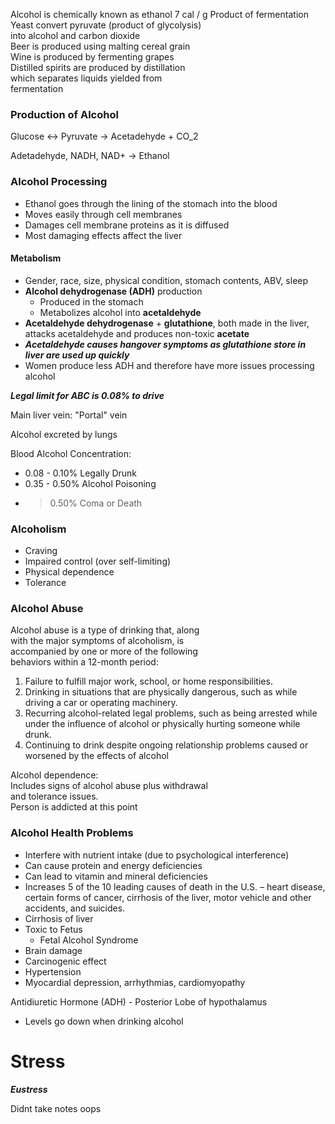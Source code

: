 Alcohol is chemically known as ethanol
7 cal / g
Product of fermentation
Yeast convert pyruvate (product of glycolysis)  
into alcohol and carbon dioxide  
Beer is produced using malting cereal grain  
Wine is produced by fermenting grapes  
Distilled spirits are produced by distillation  
which separates liquids yielded from  
fermentation

### Production of Alcohol
Glucose <-> Pyruvate -> Acetadehyde + CO_2

Adetadehyde, NADH, NAD+ -> Ethanol

### Alcohol Processing
* Ethanol goes through the lining of the stomach into the blood
* Moves easily through cell membranes
* Damages cell membrane proteins as it is diffused
* Most damaging effects affect the liver
#### Metabolism
* Gender, race, size, physical condition, stomach contents, ABV, sleep
* **Alcohol dehydrogenase (ADH)** production 
	* Produced in the stomach
	* Metabolizes alcohol into **acetaldehyde**
* **Acetaldehyde dehydrogenase** + **glutathione**, both made in the liver, attacks acetaldehyde and produces non-toxic **acetate**
* ***Acetaldehyde causes hangover symptoms as glutathione store in liver are used up quickly***
* Women produce less ADH and therefore have more issues processing alcohol

***Legal limit for ABC is 0.08% to drive***

Main liver vein: "Portal" vein

Alcohol excreted by lungs

Blood Alcohol Concentration:
* 0.08 - 0.10% Legally Drunk
* 0.35 - 0.50% Alcohol Poisoning
* >0.50% Coma or Death

### Alcoholism
* Craving
* Impaired control (over self-limiting)
* Physical dependence
* Tolerance

### Alcohol Abuse
Alcohol abuse is a type of drinking that, along  
with the major symptoms of alcoholism, is  
accompanied by one or more of the following  
behaviors within a 12-month period:  
1. Failure to fulfill major work, school, or home responsibilities.  
2. Drinking in situations that are physically dangerous, such as while driving a car or  operating machinery.  
3. Recurring alcohol-related legal problems, such as being arrested while under the  influence of alcohol or physically hurting someone while drunk.  
4. Continuing to drink despite ongoing relationship problems caused or worsened by the effects of alcohol

Alcohol dependence:  
Includes signs of alcohol abuse plus withdrawal  
and tolerance issues.  
Person is addicted at this point

### Alcohol Health Problems
* Interfere with nutrient intake (due to psychological interference)
* Can cause protein and energy deficiencies
* Can lead to vitamin and mineral deficiencies
* Increases 5 of the 10 leading causes of death in the U.S. – heart disease, certain forms of cancer, cirrhosis of the liver, motor vehicle and other accidents, and suicides.
* Cirrhosis of liver
* Toxic to Fetus
	* Fetal Alcohol Syndrome
* Brain damage
* Carcinogenic effect
* Hypertension
* Myocardial depression, arrhythmias, cardiomyopathy

Antidiuretic Hormone (ADH) - Posterior Lobe of hypothalamus
* Levels go down when drinking alcohol

# Stress

***Eustress***

Didnt take notes oops